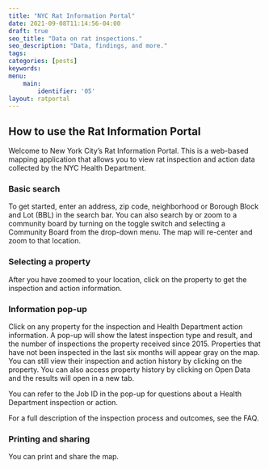 ```yaml
---
title: "NYC Rat Information Portal"
date: 2021-09-08T11:14:56-04:00
draft: true
seo_title: "Data on rat inspections."
seo_description: "Data, findings, and more."
tags: 
categories: [pests]
keywords: 
menu:
    main:
        identifier: '05'
layout: ratportal
---
```


## How to use the Rat Information Portal

Welcome to New York City’s Rat Information Portal. This is a web-based mapping application that allows you to view rat inspection and action data collected by the NYC Health Department.

### Basic search
To get started, enter an address, zip code, neighborhood or Borough Block and Lot (BBL) in the search bar. You can also search by or zoom to a community board by turning on the toggle switch and selecting a Community Board from the drop-down menu. The map will re-center and zoom to that location.

### Selecting a property
After you have zoomed to your location, click on the property to get the inspection and action information.

### Information pop-up
Click on any property for the inspection and Health Department action information. A pop-up will show the latest inspection type and result, and the number of inspections the property received since 2015. Properties that have not been inspected in the last six months will appear gray on the map. You can still view their inspection and action history by clicking on the property. You can also access property history by clicking on Open Data and the results will open in a new tab.

You can refer to the Job ID in the pop-up for questions about a Health Department inspection or action.

For a full description of the inspection process and outcomes, see the FAQ.

### Printing and sharing
You can print and share the map.